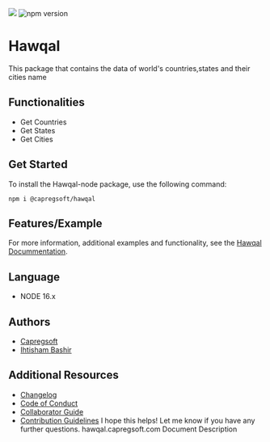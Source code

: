 
![](https://img.shields.io/node/v/@capregsoft/hawqal?color=blue)
![npm version](https://img.shields.io/npm/v/@capregsoft/hawqal?color=blue)
# Hawqal

This package that contains the data of world's countries,states and their cities name

## Functionalities

- Get Countries
- Get States 
- Get Cities

## Get Started
To install the Hawqal-node package, use the following command:
```nodejs
npm i @capregsoft/hawqal
```
## Features/Example
For more information, additional examples and functionality, see the [Hawqal Docummentation](https://hawqal.capregsoft.com).
## Language
- NODE 16.x
## Authors
- [Capregsoft](https://www.github.com/capregsoft)
- [Ihtisham Bashir](https://www.github.com/ihtisham007)
## Additional Resources
- [Changelog](https://github.com/CapregSoft/Hawqal-node/blob/update-readme/CHANGELOG.md)
- [Code of Conduct](https://github.com/CapregSoft/Hawqal-node/blob/master/CODE_OF_CONDUCT.md)
- [Collaborator Guide](https://github.com/CapregSoft/Hawqal-node/blob/master/COLLABORATOR_GUIDE.md)
- [Contribution Guidelines](https://github.com/CapregSoft/Hawqal-node/blob/master/CONTRIBUTING.md)
I hope this helps! Let me know if you have any further questions.
hawqal.capregsoft.com
Document
Description



